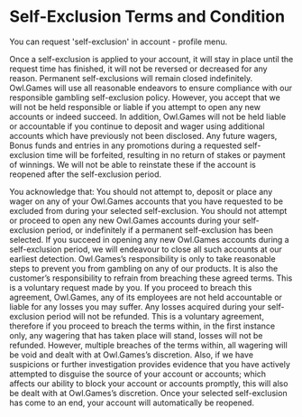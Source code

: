 # Self-Exclusion Terms and Condition

You can request 'self-exclusion' in account - profile menu.&#x20;



Once a self-exclusion is applied to your account, it will stay in place until the request time has finished, it will not be reversed or decreased for any reason. Permanent self-exclusions will remain closed indefinitely. Owl.Games will use all reasonable endeavors to ensure compliance with our responsible gambling self-exclusion policy. However, you accept that we will not be held responsible or liable if you attempt to open any new accounts or indeed succeed. In addition, Owl.Games will not be held liable or accountable if you continue to deposit and wager using additional accounts which have previously not been disclosed. Any future wagers, Bonus funds and entries in any promotions during a requested self-exclusion time will be forfeited, resulting in no return of stakes or payment of winnings. We will not be able to reinstate these if the account is reopened after the self-exclusion period.



You acknowledge that: You should not attempt to, deposit or place any wager on any of your Owl.Games accounts that you have requested to be excluded from during your selected self-exclusion. You should not attempt or proceed to open any new Owl.Games accounts during your self-exclusion period, or indefinitely if a permanent self-exclusion has been selected. If you succeed in opening any new Owl.Games accounts during a self-exclusion period, we will endeavour to close all such accounts at our earliest detection. Owl.Games’s responsibility is only to take reasonable steps to prevent you from gambling on any of our products. It is also the customer’s responsibility to refrain from breaching these agreed terms. This is a voluntary request made by you. If you proceed to breach this agreement, Owl.Games, any of its employees are not held accountable or liable for any losses you may suffer. Any losses acquired during your self-exclusion period will not be refunded. This is a voluntary agreement, therefore if you proceed to breach the terms within, in the first instance only, any wagering that has taken place will stand, losses will not be refunded. However, multiple breaches of the terms within, all wagering will be void and dealt with at Owl.Games’s discretion. Also, if we have suspicions or further investigation provides evidence that you have actively attempted to disguise the source of your account or accounts; which affects our ability to block your account or accounts promptly, this will also be dealt with at Owl.Games’s discretion. Once your selected self-exclusion has come to an end, your account will automatically be reopened.
